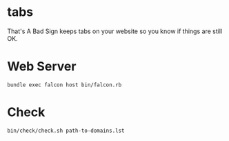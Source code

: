 # tabs
That's A Bad Sign keeps tabs on your website so you know if things are still OK.

# Web Server
```bundle exec falcon host bin/falcon.rb```

# Check
```bin/check/check.sh path-to-domains.lst```

